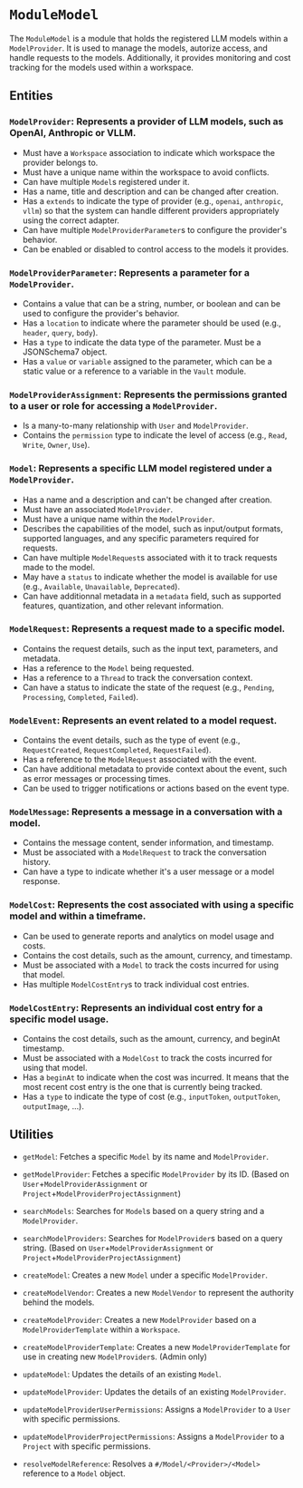 # `ModuleModel`

The `ModuleModel` is a module that holds the registered LLM models within a `ModelProvider`. It is used to manage the models, autorize access, and handle requests to the models. Additionally, it provides monitoring and cost tracking for the models used within a workspace.

## Entities

<!-- Provider -->

### `ModelProvider`: Represents a provider of LLM models, such as OpenAI, Anthropic or VLLM.
- Must have a `Workspace` association to indicate which workspace the provider belongs to.
- Must have a unique name within the workspace to avoid conflicts.
- Can have multiple `Model`s registered under it.
- Has a name, title and description and can be changed after creation.
- Has a `extends` to indicate the type of provider (e.g., `openai`, `anthropic`, `vllm`) so that the system can handle different providers appropriately using the correct adapter.
- Can have multiple `ModelProviderParameter`s to configure the provider's behavior.
- Can be enabled or disabled to control access to the models it provides.

### `ModelProviderParameter`: Represents a parameter for a `ModelProvider`.
- Contains a value that can be a string, number, or boolean and can be used to configure the provider's behavior.
- Has a `location` to indicate where the parameter should be used (e.g., `header`, `query`, `body`).
- Has a `type` to indicate the data type of the parameter. Must be a JSONSchema7 object.
- Has a `value` or `variable` assigned to the parameter, which can be a static value or a reference to a variable in the `Vault` module.

### `ModelProviderAssignment`: Represents the permissions granted to a user or role for accessing a `ModelProvider`.
- Is a many-to-many relationship with `User` and `ModelProvider`.
- Contains the `permission` type to indicate the level of access (e.g., `Read`, `Write`, `Owner`, `Use`).

<!-- Model -->

### `Model`: Represents a specific LLM model registered under a `ModelProvider`.
- Has a name and a description and can't be changed after creation.
- Must have an associated `ModelProvider`.
- Must have a unique name within the `ModelProvider`.
- Describes the capabilities of the model, such as input/output formats, supported languages, and any specific parameters required for requests.
- Can have multiple `ModelRequest`s associated with it to track requests made to the model.
- May have a `status` to indicate whether the model is available for use (e.g., `Available`, `Unavailable`, `Deprecated`).
- Can have additionnal metadata in a `metadata` field, such as supported features, quantization, and other relevant information.


<!-- Monitoring -->

### `ModelRequest`: Represents a request made to a specific model.
- Contains the request details, such as the input text, parameters, and metadata.
- Has a reference to the `Model` being requested.
- Has a reference to a `Thread` to track the conversation context.
- Can have a status to indicate the state of the request (e.g., `Pending`, `Processing`, `Completed`, `Failed`).

### `ModelEvent`: Represents an event related to a model request.
- Contains the event details, such as the type of event (e.g., `RequestCreated`, `RequestCompleted`, `RequestFailed`).
- Has a reference to the `ModelRequest` associated with the event.
- Can have additional metadata to provide context about the event, such as error messages or processing times.
- Can be used to trigger notifications or actions based on the event type.

### `ModelMessage`: Represents a message in a conversation with a model.
- Contains the message content, sender information, and timestamp.
- Must be associated with a `ModelRequest` to track the conversation history.
- Can have a type to indicate whether it's a user message or a model response.

### `ModelCost`: Represents the cost associated with using a specific model and within a timeframe.
- Can be used to generate reports and analytics on model usage and costs.
- Contains the cost details, such as the amount, currency, and timestamp.
- Must be associated with a `Model` to track the costs incurred for using that model.
- Has multiple `ModelCostEntry`s to track individual cost entries.

### `ModelCostEntry`: Represents an individual cost entry for a specific model usage.
- Contains the cost details, such as the amount, currency, and beginAt timestamp.
- Must be associated with a `ModelCost` to track the costs incurred for using that model.
- Has a `beginAt` to indicate when the cost was incurred. It means that the most recent cost entry is the one that is currently being tracked.
- Has a `type` to indicate the type of cost (e.g., `inputToken`, `outputToken`, `outputImage`, ...).

## Utilities

<!-- Provider -->

- `getModel`: Fetches a specific `Model` by its name and `ModelProvider`.
- `getModelProvider`: Fetches a specific `ModelProvider` by its ID. (Based on `User`+`ModelProviderAssignment` or `Project`+`ModelProviderProjectAssignment`)

- `searchModels`: Searches for `Model`s based on a query string and a `ModelProvider`.
- `searchModelProviders`: Searches for `ModelProvider`s based on a query string. (Based on `User`+`ModelProviderAssignment` or `Project`+`ModelProviderProjectAssignment`)

- `createModel`: Creates a new `Model` under a specific `ModelProvider`.
- `createModelVendor`: Creates a new `ModelVendor` to represent the authority behind the models.
- `createModelProvider`: Creates a new `ModelProvider` based on a `ModelProviderTemplate` within a `Workspace`.
- `createModelProviderTemplate`: Creates a new `ModelProviderTemplate` for use in creating new `ModelProvider`s. (Admin only)

- `updateModel`: Updates the details of an existing `Model`.
- `updateModelProvider`: Updates the details of an existing `ModelProvider`.
- `updateModelProviderUserPermissions`: Assigns a `ModelProvider` to a `User` with specific permissions.
- `updateModelProviderProjectPermissions`: Assigns a `ModelProvider` to a `Project` with specific permissions.

- `resolveModelReference`: Resolves a `#/Model/<Provider>/<Model>` reference to a `Model` object.
